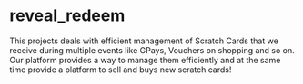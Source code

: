 # reveal_redeem
This projects deals with efficient management of Scratch Cards that we receive during multiple events like GPays, Vouchers on shopping and so on. Our platform provides a way to manage them efficiently and at the same time provide a platform to sell and buys new scratch cards!
